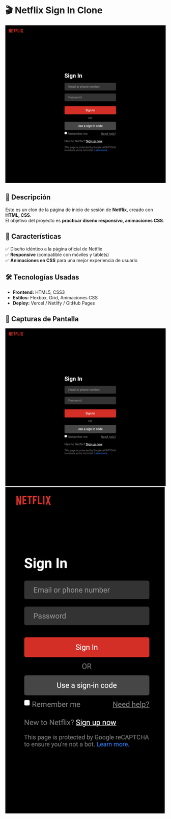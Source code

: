 # 🎬 Netflix Sign In Clone  

![Vista Previa](image.png)  

## 📖 Descripción  
Este es un clon de la página de inicio de sesión de **Netflix**, creado con **HTML, CSS**.  
El objetivo del proyecto es **practicar diseño responsivo, animaciones CSS**.  

## 🌟 Características  
✅ Diseño idéntico a la página oficial de Netflix  
✅ **Responsive** (compatible con móviles y tablets)  
✅ **Animaciones en CSS** para una mejor experiencia de usuario  

## 🛠️ Tecnologías Usadas  
- **Frontend:** HTML5, CSS3
- **Estilos:** Flexbox, Grid, Animaciones CSS  
- **Deploy:** Vercel / Netlify / GitHub Pages  

## 📸 Capturas de Pantalla  
![Captura 1](image.png)
![Captura 2](image-1.png)
